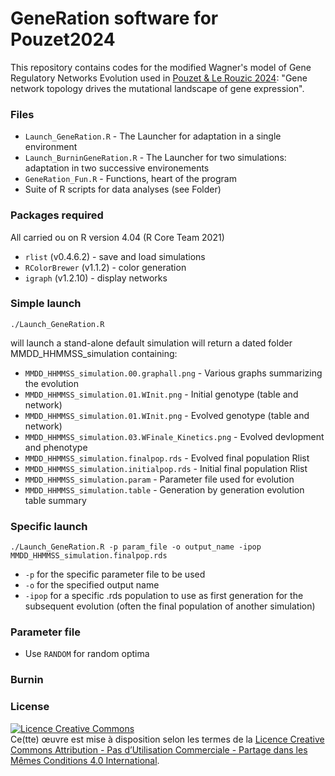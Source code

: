 # GeneRation software for Pouzet2024

This repository contains codes for the modified Wagner's model of Gene Regulatory Networks Evolution used in [Pouzet & Le Rouzic 2024](https://github.com/spouze/GeneRation_Pouzet2024/): "Gene network topology drives the mutational landscape of gene expression".

### Files
- `Launch_GeneRation.R` - The Launcher for adaptation in a single environment
- `Launch_BurninGeneRation.R` - The Launcher for two simulations: adaptation in two successive environements
- `GeneRation_Fun.R` - Functions, heart of the program
- Suite of R scripts for data analyses (see Folder)

### Packages required
All carried ou  on R version 4.04 (R Core Team 2021)
- `rlist` (v0.4.6.2) - save and load simulations
- `RColorBrewer` (v1.1.2) - color generation
- `igraph` (v1.2.10) - display networks

### Simple launch
```
./Launch_GeneRation.R
```
will launch a stand-alone default simulation
will return a dated folder MMDD_HHMMSS_simulation containing:
- `MMDD_HHMMSS_simulation.00.graphall.png` - Various graphs summarizing the evolution         
- `MMDD_HHMMSS_simulation.01.WInit.png` - Initial genotype (table and network)             
- `MMDD_HHMMSS_simulation.01.WInit.png` - Evolved genotype (table and network)             
- `MMDD_HHMMSS_simulation.03.WFinale_Kinetics.png` - Evolved devlopment and phenotype                 
- `MMDD_HHMMSS_simulation.finalpop.rds` - Evolved final population Rlist                   
- `MMDD_HHMMSS_simulation.initialpop.rds` - Initial final population Rlist                   
- `MMDD_HHMMSS_simulation.param` - Parameter file used for evolution                
- `MMDD_HHMMSS_simulation.table` - Generation by generation evolution table summary 



### Specific launch
```
./Launch_GeneRation.R -p param_file -o output_name -ipop MMDD_HHMMSS_simulation.finalpop.rds
```
- `-p` for the specific parameter file to be used
- `-o` for the specified output name
- `-ipop` for a specific .rds population to use as first generation for the subsequent evolution (often the final population of another simulation)

### Parameter file
- Use `RANDOM` for random optima

### Burnin

### License
<a rel="license" href="http://creativecommons.org/licenses/by-nc-sa/4.0/"><img alt="Licence Creative Commons" style="border-width:0" src="https://i.creativecommons.org/l/by-nc-sa/4.0/88x31.png" /></a><br />Ce(tte) œuvre est mise à disposition selon les termes de la <a rel="license" href="http://creativecommons.org/licenses/by-nc-sa/4.0/">Licence Creative Commons Attribution - Pas d’Utilisation Commerciale - Partage dans les Mêmes Conditions 4.0 International</a>.
